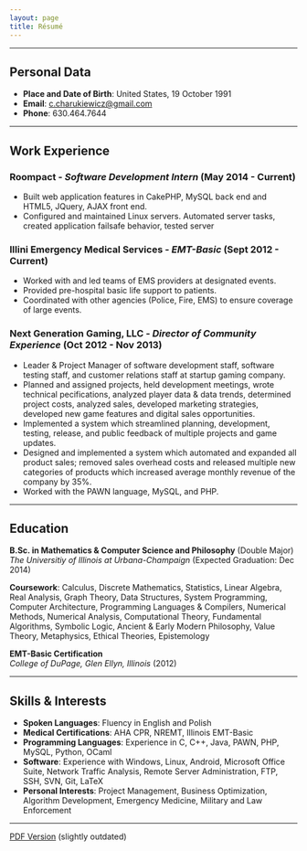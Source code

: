 ```yaml
---
layout: page
title: Résumé
---
```


<hr>

## Personal Data

* **Place and Date of Birth**: United States, 19 October 1991
* **Email**: c.charukiewicz@gmail.com
* **Phone**: 630.464.7644

<hr>

## Work Experience

### Roompact - *Software Development Intern* (May 2014 - Current)

* Built web application features in CakePHP, MySQL back end and HTML5, JQuery, AJAX front end.
* Configured and maintained Linux servers.  Automated server tasks, created application failsafe behavior, tested server

### **Illini Emergency Medical Services** - *EMT-Basic* (Sept 2012 - Current)

* Worked with and led teams of EMS providers at designated events.
* Provided pre-hospital basic life support to patients.
* Coordinated with other agencies (Police, Fire, EMS) to ensure coverage of large events.

### **Next Generation Gaming, LLC** - *Director of Community Experience* (Oct 2012 - Nov 2013)

* Leader & Project Manager of software development staff, software testing staff, and customer relations staff at startup gaming company.
* Planned and assigned projects, held development meetings, wrote technical pecifications, analyzed player data & data trends, determined project costs, analyzed sales, developed marketing strategies, developed new game features and digital sales opportunities.
* Implemented a system which streamlined planning, development, testing, release, and public feedback of multiple projects and game updates.
* Designed and implemented a system which automated and expanded all product sales; removed sales overhead costs and released multiple new categories of products which increased average monthly revenue of the company by 35%.
* Worked with the PAWN language, MySQL, and PHP.

<hr>

## Education

**B.Sc. in Mathematics & Computer Science and Philosophy** (Double Major)<br>
*The Universitiy of Illinois at Urbana-Champaign* (Expected Graduation: Dec 2014)

**Coursework**: Calculus, Discrete Mathematics, Statistics, Linear Algebra, Real Analysis, Graph Theory, Data Structures, System Programming, Computer Architecture, Programming Languages & Compilers, Numerical Methods, Numerical Analysis, Computational Theory, Fundamental Algorithms, Symbolic Logic, Ancient & Early Modern Philosophy, Value Theory, Metaphysics, Ethical Theories, Epistemology

**EMT-Basic Certification**<br>
*College of DuPage, Glen Ellyn, Illinois* (2012)

<hr>

## Skills & Interests

* **Spoken Languages**: Fluency in English and Polish
* **Medical Certifications**: AHA CPR, NREMT, Illinois EMT-Basic
* **Programming Languages**: Experience in C, C++, Java, PAWN, PHP, MySQL, Python, OCaml
* **Software**: Experience with Windows, Linux, Android, Microsoft Office Suite, Network Traffic Analysis, Remote Server Administration, FTP, SSH, SVN, Git, LaTeX
* **Personal Interests**: Project Management, Business Optimization, Algorithm Development, Emergency Medicine, Military and Law Enforcement

<hr>

[PDF Version](/files/charukiewicz_resume.pdf) (slightly outdated)